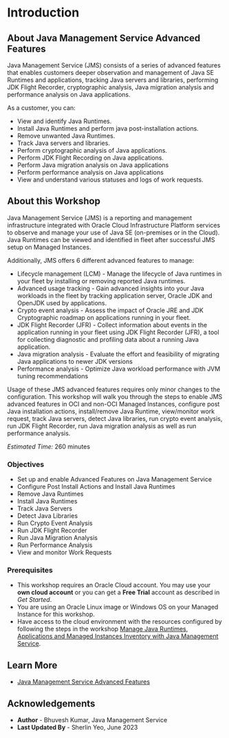 # Introduction

## About Java Management Service Advanced Features

Java Management Service (JMS) consists of a series of advanced features that enables customers deeper observation and management of Java SE Runtimes and applications, tracking Java servers and libraries, performing JDK Flight Recorder, cryptographic analysis, Java migration analysis and performance analysis on Java applications.

As a customer, you can:
  * View and identify Java Runtimes.
  * Install Java Runtimes and perform java post-installation actions.
  * Remove unwanted Java Runtimes.
  * Track Java servers and libraries.
  * Perform cryptographic analysis of Java applications.
  * Perform JDK Flight Recording on Java applications.
  * Perform Java migration analysis on Java applications
  * Perform performance analysis on Java applications
  * View and understand various statuses and logs of work requests.

## About this Workshop

Java Management Service (JMS) is a reporting and management infrastructure integrated with Oracle Cloud Infrastructure Platform services to observe and manage your use of Java SE (on-premises or in the Cloud). Java Runtimes can be viewed and identified in fleet after successful JMS setup on Managed Instances. 

Additionally, JMS offers 6 different advanced features to manage:
  * Lifecycle management (LCM) - Manage the lifecycle of Java runtimes in your fleet by installing or removing reported Java runtimes.
  * Advanced usage tracking - Gain advanced insights into your Java workloads in the fleet by tracking application server, Oracle JDK and OpenJDK used by applications. 
  * Crypto event analysis - Assess the impact of Oracle JRE and JDK Cryptographic roadmap on applications running in your fleet.
  * JDK Flight Recorder (JFR) - Collect information about events in the application running in your fleet using JDK Flight Recorder (JFR), a tool for collecting diagnostic and profiling data about a running Java application.
  * Java migration analysis - Evaluate the effort and feasibility of migrating Java applications to newer JDK versions
  * Performance analysis - Optimize Java workload performance with JVM tuning recommendations

Usage of these JMS advanced features requires only minor changes to the configuration. This workshop will walk you through the steps to enable JMS advanced features in OCI and non-OCI Managed Instances, configure post Java installation actions, install/remove Java Runtime, view/monitor work request, track Java servers, detect Java libraries, run crypto event analysis, run JDK Flight Recorder, run Java migration analysis as well as run performance analysis. 

_Estimated Time:_ 260 minutes

### Objectives

* Set up and enable Advanced Features on Java Management Service
* Configure Post Install Actions and Install Java Runtimes
* Remove Java Runtimes
* Install Java Runtimes
* Track Java Servers
* Detect Java Libraries
* Run Crypto Event Analysis
* Run JDK Flight Recorder
* Run Java Migration Analysis
* Run Performance Analysis
* View and monitor Work Requests


### Prerequisites

  * This workshop requires an Oracle Cloud account. You may use your **own cloud account** or you can get a **Free Trial** account as described in *Get Started*.
  * You are using an Oracle Linux image or Windows OS on your Managed Instance for this workshop.
  * Have access to the cloud environment with the resources configured by following the steps in the workshop [Manage Java Runtimes, Applications and Managed Instances Inventory with Java Management Service](https://apexapps.oracle.com/pls/apex/dbpm/r/livelabs/view-workshop?wid=912).

## Learn More

* [Java Management Service Advanced Features](https://docs.oracle.com/en-us/iaas/jms/doc/advanced-features.html)

## Acknowledgements
* **Author** - Bhuvesh Kumar, Java Management Service
* **Last Updated By** - Sherlin Yeo, June 2023
